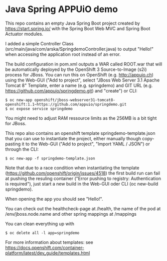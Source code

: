 # Java Spring APPUiO demo

This repo contains an empty Java Spring Boot project created by https://start.spring.io/ with the Spring Boot Web MVC and Spring Boot Actuator modules.

I added a simple Controller Class (src/main/java/com/arska/SpringdemoController.java) to output "Hello!" when accessing the application root instead of an error.

The build configuration in pom.xml outputs a WAR called ROOT.war that will be automatically deployed by the OpenShift 3 Source-to-Image (s2i) process for JBoss.
You can run this on OpenShift (e.g. http://appuio.ch) using the Web-GUI ("Add to project", select "JBoss Web Server 3.1 Apache Tomcat 8" Template, enter a name (e.g. springdemo) and GIT URL (e.g. https://github.com/appuio/springdemo.git) and "create") or CLI:
```
$ oc new-app openshift/jboss-webserver31-tomcat8-openshift:1.1~https://github.com/appuio/springdemo.git
$ oc expose service springdemo
```

You might need to adjust RAM ressource limits as the 256MB is a bit tight for JBoss.

This repo also contains an openshift template springdemo-template.json that you can use to instantiate the project, either manually though copy-pasting it to the Web-GUI ("Add to project", "Import YAML / JSON") or through the CLI:
```
$ oc new-app -f springdemo-template.json
```

Note that due to a race condition when instantiating the template (https://github.com/openshift/origin/issues/4518) the first build run can fail at pushing the resuling container ("Error pushing to registry: Authentication is required"), just start a new build in the Web-GUI oder CLI (oc new-build springdemo).

When opening the app you should see "Hello!".

You can check out the healthcheck-page at /health, the name of the pod at /env/jboss.node.name and other spring mappings at /mappings

You can clean everything up with
```
$ oc delete all -l app=springdemo
```

For more information about templates: see https://docs.openshift.com/container-platform/latest/dev_guide/templates.html

